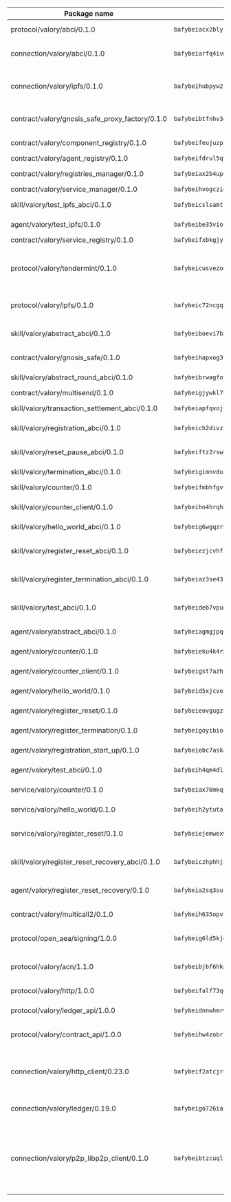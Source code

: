 | Package name                                                  | Package hash                                                  | Description                                                                                                                |
| ------------------------------------------------------------- | ------------------------------------------------------------- | -------------------------------------------------------------------------------------------------------------------------- |
| protocol/valory/abci/0.1.0                                    | `bafybeiacx2blykdxecheozr33ywnaxfigw5oxi7wifpnelryk3buyk5hzm` | A protocol for ABCI requests and responses.                                                                                |
| connection/valory/abci/0.1.0                                  | `bafybeiarfq4ivmba5trsl35ruaqblfdnwemxcmzf2ymhoaoo7ls2pe2ndq` | connection to wrap communication with an ABCI server.                                                                      |
| connection/valory/ipfs/0.1.0                                  | `bafybeihubpyw2t3bwncz3l7jt4gf5xvfydwmob463vvgf3ikkhlwxakm3m` | A connection responsible for uploading and downloading files from IPFS.                                                    |
| contract/valory/gnosis_safe_proxy_factory/0.1.0               | `bafybeibtfnhv3gg4olg4c4jf3pginuiq2sxostdiz7i2dwlfkszkvqmyhy` | Gnosis Safe proxy factory (GnosisSafeProxyFactory) contract                                                                |
| contract/valory/component_registry/0.1.0                      | `bafybeifeujuzp56zzdhyvxitnaakqetcqhbqr2x6jxnhj7ahzm7pb2y7uy` | Component registry contract                                                                                                |
| contract/valory/agent_registry/0.1.0                          | `bafybeifdrul5qvk5hj4ggy63ff3smt6wc4c67srnqxxfpbz3jsgbpuavgy` | Agent registry contract                                                                                                    |
| contract/valory/registries_manager/0.1.0                      | `bafybeiax2b4upu7uiea4otvc5jv3rnmnnb6g2bmb2jkrhqtuyjyylskt6i` | Registries Manager contract                                                                                                |
| contract/valory/service_manager/0.1.0                         | `bafybeihvogcziooqau7n22tejzan2baghjaodkb2u74i3aao7ffomk4aem` | Service Manager contract                                                                                                   |
| skill/valory/test_ipfs_abci/0.1.0                             | `bafybeicslsamtc4tlxfzaqjhnyqbsmkspgcp7qe7yzukrubbekgqu7svpe` | IPFS e2e testing application.                                                                                              |
| agent/valory/test_ipfs/0.1.0                                  | `bafybeibe35vioccasx2hhgxl5lmo4r4oj676f2bj577pm5gyaklrfahjkm` | Agent for testing the ABCI connection.                                                                                     |
| contract/valory/service_registry/0.1.0                        | `bafybeifxbkgjyznz4mk3gltlxqpomrkgbmpjx6cstxfnryjvtyjuqu66ua` | Service Registry contract                                                                                                  |
| protocol/valory/tendermint/0.1.0                              | `bafybeicusvezoqlmyt6iqomcbwaz3xkhk2qf3d56q5zprmj3xdxfy64k54` | A protocol for communication between two AEAs to share tendermint configuration details.                                   |
| protocol/valory/ipfs/0.1.0                                    | `bafybeic72ncgqbzoz2guj4p4yjqulid7mv6yroeh65hxznloamoveeg7hq` | A protocol specification for IPFS requests and responses.                                                                  |
| skill/valory/abstract_abci/0.1.0                              | `bafybeiboevi7b2dqupinl2dtxazmmxalgc26m3myvt3wizrgrez2pnqc4u` | The abci skill provides a template of an ABCI application.                                                                 |
| contract/valory/gnosis_safe/0.1.0                             | `bafybeihapxog3l3om23nyfasrzq4xfxi3chsvqlc6rws5ivvol35rwdt7m` | Gnosis Safe (GnosisSafeL2) contract                                                                                        |
| skill/valory/abstract_round_abci/0.1.0                        | `bafybeibrwagfoy5rznvdetguynnkitex4y6li3hogeklof2oxefcatc7nm` | abstract round-based ABCI application                                                                                      |
| contract/valory/multisend/0.1.0                               | `bafybeigjywkl7hydjsrkogob3xebj2ifhqwmfhhxoeyrndzhhxi5u6amey` | MultiSend contract                                                                                                         |
| skill/valory/transaction_settlement_abci/0.1.0                | `bafybeiapfqvojnvrcmf7zsnvqvk3za2ezo5ugqzovumvs3qrrjd7jxy63i` | ABCI application for transaction settlement.                                                                               |
| skill/valory/registration_abci/0.1.0                          | `bafybeich2divz5jowvvxzguhcx2usey3kozexlswwazbvr755xwt5d7uua` | ABCI application for common apps.                                                                                          |
| skill/valory/reset_pause_abci/0.1.0                           | `bafybeiftz2rswb553tyk6bxd2wt527nbx2zaqz7t7fzufw5t3avrktfwvq` | ABCI application for resetting and pausing app executions.                                                                 |
| skill/valory/termination_abci/0.1.0                           | `bafybeigimnvduki5amuor6o6uyeiwhyw35765ouzt3aovjs3n7oiyxrcqa` | Termination skill.                                                                                                         |
| skill/valory/counter/0.1.0                                    | `bafybeifmbhfgvunizgm7tbix3e2a55ggsnpn2b6cp3odv3rd2vgc3xybm4` | The ABCI Counter application example.                                                                                      |
| skill/valory/counter_client/0.1.0                             | `bafybeihn4hrqhbpgvgwtfwhfzwtmkukluc45htyv6mtf3a54gc7yi7ao4e` | A client for the ABCI counter application.                                                                                 |
| skill/valory/hello_world_abci/0.1.0                           | `bafybeig6wgqzrxu4ddehjtiow4ux23akkefvf56idwct46j4ahh7xysrwa` | Hello World ABCI application.                                                                                              |
| skill/valory/register_reset_abci/0.1.0                        | `bafybeiezjcvhfidmkziahwdtw2fdnjeaxaovjlwwtgek2pvbfcfnch3fea` | ABCI application for dummy skill that registers and resets                                                                 |
| skill/valory/register_termination_abci/0.1.0                  | `bafybeiaz3se43rokkutma76hcekkimbfzduzzcxhfexmyiog6haamrursa` | ABCI application for dummy skill that registers and resets                                                                 |
| skill/valory/test_abci/0.1.0                                  | `bafybeideb7vpug3li635joigfhvkbd7d4qb6myhtehwncc7govaeb5tqbu` | ABCI application for testing the ABCI connection.                                                                          |
| agent/valory/abstract_abci/0.1.0                              | `bafybeiagmgjpqdi2olytl5a27wys5hbvbf4tibdbw63el4hd2k2r3yhlu4` | The abstract ABCI AEA - for testing purposes only.                                                                         |
| agent/valory/counter/0.1.0                                    | `bafybeieku4k4rpjfccbejyvdf4cubgr6jvizkij357jd67cndxyxssvbtq` | The ABCI Counter example as an AEA                                                                                         |
| agent/valory/counter_client/0.1.0                             | `bafybeigst7azhlwcbsb5brd5biqrb4gos7ssrdngervv2egpr3k7s5yxwu` | The ABCI Counter example as an AEA                                                                                         |
| agent/valory/hello_world/0.1.0                                | `bafybeid5xjcvo24prlmejz2vn7aisxkvvddbe4tk6tvniu2fpipd5tdbv4` | Hello World ABCI example.                                                                                                  |
| agent/valory/register_reset/0.1.0                             | `bafybeieovgugzuae4oprlnixi3hp7gfyp6iszleyrgzrdqinzd6usc4dha` | Register reset to replicate Tendermint issue.                                                                              |
| agent/valory/register_termination/0.1.0                       | `bafybeigoyibion4w2geen6jo2bco6ewezt6y4eyeye3bavdubhhqqxctg4` | Register terminate to test the termination feature.                                                                        |
| agent/valory/registration_start_up/0.1.0                      | `bafybeiebc7askashbxbu7uvtbuahtzqub7xcjty3f6giwix4jekvank3mi` | Registration start-up ABCI example.                                                                                        |
| agent/valory/test_abci/0.1.0                                  | `bafybeih4qm4dl5xgt2zplp2uwke5igffh2pjk5agzj4cojjgffvj2lztsy` | Agent for testing the ABCI connection.                                                                                     |
| service/valory/counter/0.1.0                                  | `bafybeiax76mkquwcnky23aouz2tfqh3qs3vohjtvasuo3ehtin44vtjlwy` | A set of agents incrementing a counter                                                                                     |
| service/valory/hello_world/0.1.0                              | `bafybeih2ytutar2snrd7plqmsqc6ca44umbtlvkztmoys4atftk2wefhuu` | A simple demonstration of a simple ABCI application                                                                        |
| service/valory/register_reset/0.1.0                           | `bafybeiejemwexwpnrrufqir65vy6isezjofv6fk4nwwae6ipbxi6ib26ai` | Test and debug tendermint reset mechanism.                                                                                 |
| skill/valory/register_reset_recovery_abci/0.1.0               | `bafybeiczhphhj27cdlhf5rcnyb7362hn77hp7itb5svohjykvavcdegncu` | ABCI application for dummy skill that registers and resets                                                                 |
| agent/valory/register_reset_recovery/0.1.0                    | `bafybeia2sq3sucs52i7xdeqcxo2arqwjswadvaxjdle6ze5oxqg5mquabq` | Agent to showcase hard reset as a recovery mechanism.                                                                      |
| contract/valory/multicall2/0.1.0                              | `bafybeih635opvafoeojdbt5hwfdyrwzrlwbs44nvck7zs2mfc2oj7ehiie` | The MakerDAO multicall2 contract.                                                                                          |
| protocol/open_aea/signing/1.0.0                               | `bafybeig6ld5kjgm2pn2j6mmyciig34cgkatkjrq5trvxw6th22nvl56vrm` | A protocol for communication between skills and decision maker.                                                            |
| protocol/valory/acn/1.1.0                                     | `bafybeibjbf6hkp2mz5ri2tbkt2yzzxyudcxhz6hwdnnjnydhaczfmvvhzu` | The protocol used for envelope delivery on the ACN.                                                                        |
| protocol/valory/http/1.0.0                                    | `bafybeifalf73qo5andt75o6m6glik5s477j3pfxnb6vnvgiwmoj2bna76i` | A protocol for HTTP requests and responses.                                                                                |
| protocol/valory/ledger_api/1.0.0                              | `bafybeidnnwhmrwj6mnjd6zo4e7cciach433zglce5cneskf2qdbl3venva` | A protocol for ledger APIs requests and responses.                                                                         |
| protocol/valory/contract_api/1.0.0                            | `bafybeihw4zobr2of2janct5psmrjg6hch5jbgvdfyp36y2du4z6deiky7q` | A protocol for contract APIs requests and responses.                                                                       |
| connection/valory/http_client/0.23.0                          | `bafybeif2atcjrns3ygwhub554n2nimrpoivrerkurmma3iuacpxgn45rzm` | The HTTP_client connection that wraps a web-based client connecting to a RESTful API specification.                        |
| connection/valory/ledger/0.19.0                               | `bafybeigo726iattckekunycinfylvifyl2fghivn3zaseqtnsns6wkmrhi` | A connection to interact with any ledger API and contract API.                                                             |
| connection/valory/p2p_libp2p_client/0.1.0                     | `bafybeibtzcuqlys7wg5am4xmewwbjvo6djcrjv67nzgd3bmbzcygkjl37a` | The libp2p client connection implements a tcp connection to a running libp2p node as a traffic delegate to send/receive envelopes to/from agents in the DHT. |
